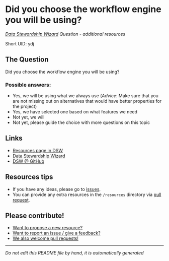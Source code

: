 # Did you choose the workflow engine you will be using?

*[Data Stewardship Wizard] Question - additional resources*

Short UID: ydj

## The Question

Did you choose the workflow engine you will be using?

### Possible answers:

  * Yes, we will be using what we always use (*Advice*: Make sure that you are not missing out on alternatives that would have better properties for the project)
  * Yes, we have selected one based on what features we need 
  * Not yet, we will 
  * Not yet, please guide the choice with more questions on this topic 

## Links

  * [Resources page in DSW]
  * [Data Stewardship Wizard]
  * [DSW @ GitHub]


## Resources tips

  * If you have any ideas, please go to [issues].
  * You can provide any extra resources in the `/resources` directory via [pull request].

## Please contribute!

  * [Want to propose a new resource?](https://github.com/DSQResources/DSQ-ydj/issues/new)
  * [Want to report an issue / give a feedback?](https://github.com/DSQResources/DSQ-ydj/issues/new)
  * [We also welcome pull requests!](https://github.com/DSQResources/DSQ-ydj/pulls)

----

*Do not edit this README file by hand, it is automatically generated*

[Data Stewardship Wizard]: https://dmp.fairdata.solutions
[Resources page in DSW]: https://dmp.fairdata.solutions/resources/ydj
[DSW @ GitHub]: https://github.com/DataStewardshipWizard
[issues]: https://help.github.com/articles/about-issues/
[pull request]: https://help.github.com/articles/about-pull-requests/
